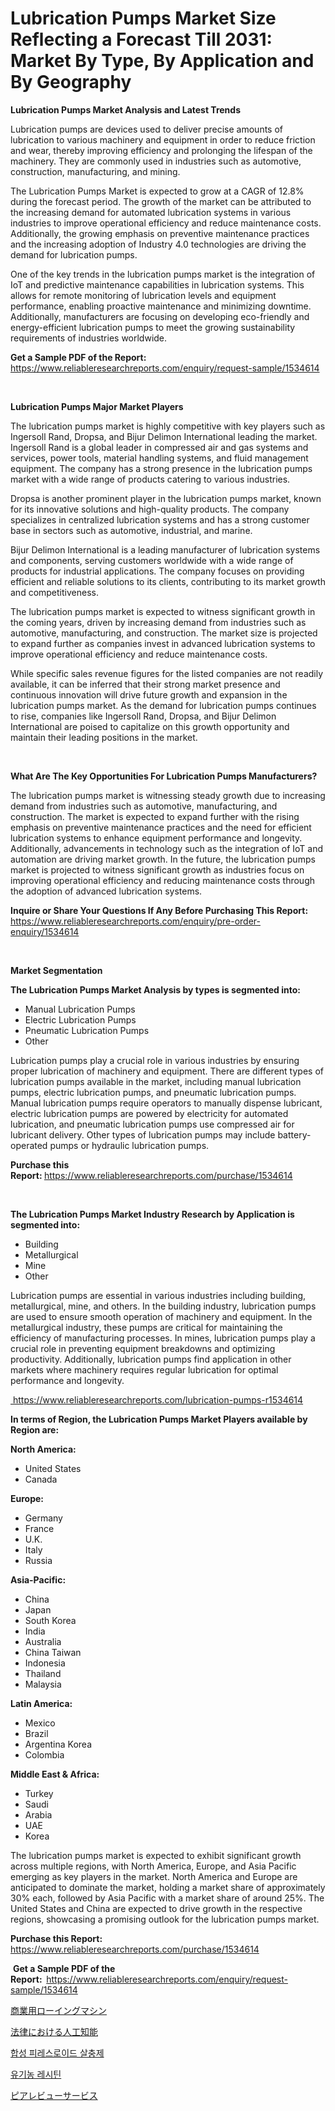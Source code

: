 <p><h1>Lubrication Pumps Market Size Reflecting a Forecast Till 2031: Market By Type, By Application and By Geography</h1></p><p><strong>Lubrication Pumps Market Analysis and Latest Trends</strong></p>
<p><p>Lubrication pumps are devices used to deliver precise amounts of lubrication to various machinery and equipment in order to reduce friction and wear, thereby improving efficiency and prolonging the lifespan of the machinery. They are commonly used in industries such as automotive, construction, manufacturing, and mining.</p><p>The Lubrication Pumps Market is expected to grow at a CAGR of 12.8% during the forecast period. The growth of the market can be attributed to the increasing demand for automated lubrication systems in various industries to improve operational efficiency and reduce maintenance costs. Additionally, the growing emphasis on preventive maintenance practices and the increasing adoption of Industry 4.0 technologies are driving the demand for lubrication pumps.</p><p>One of the key trends in the lubrication pumps market is the integration of IoT and predictive maintenance capabilities in lubrication systems. This allows for remote monitoring of lubrication levels and equipment performance, enabling proactive maintenance and minimizing downtime. Additionally, manufacturers are focusing on developing eco-friendly and energy-efficient lubrication pumps to meet the growing sustainability requirements of industries worldwide.</p></p>
<p><strong>Get a Sample PDF of the Report:&nbsp;</strong> <a href="https://www.reliableresearchreports.com/enquiry/request-sample/1534614">https://www.reliableresearchreports.com/enquiry/request-sample/1534614</a></p>
<p>&nbsp;</p>
<p><strong>Lubrication Pumps Major Market Players</strong></p>
<p><p>The lubrication pumps market is highly competitive with key players such as Ingersoll Rand, Dropsa, and Bijur Delimon International leading the market. Ingersoll Rand is a global leader in compressed air and gas systems and services, power tools, material handling systems, and fluid management equipment. The company has a strong presence in the lubrication pumps market with a wide range of products catering to various industries.</p><p>Dropsa is another prominent player in the lubrication pumps market, known for its innovative solutions and high-quality products. The company specializes in centralized lubrication systems and has a strong customer base in sectors such as automotive, industrial, and marine.</p><p>Bijur Delimon International is a leading manufacturer of lubrication systems and components, serving customers worldwide with a wide range of products for industrial applications. The company focuses on providing efficient and reliable solutions to its clients, contributing to its market growth and competitiveness.</p><p>The lubrication pumps market is expected to witness significant growth in the coming years, driven by increasing demand from industries such as automotive, manufacturing, and construction. The market size is projected to expand further as companies invest in advanced lubrication systems to improve operational efficiency and reduce maintenance costs.</p><p>While specific sales revenue figures for the listed companies are not readily available, it can be inferred that their strong market presence and continuous innovation will drive future growth and expansion in the lubrication pumps market. As the demand for lubrication pumps continues to rise, companies like Ingersoll Rand, Dropsa, and Bijur Delimon International are poised to capitalize on this growth opportunity and maintain their leading positions in the market.</p></p>
<p>&nbsp;</p>
<p><strong>What Are The Key Opportunities For Lubrication Pumps Manufacturers?</strong></p>
<p><p>The lubrication pumps market is witnessing steady growth due to increasing demand from industries such as automotive, manufacturing, and construction. The market is expected to expand further with the rising emphasis on preventive maintenance practices and the need for efficient lubrication systems to enhance equipment performance and longevity. Additionally, advancements in technology such as the integration of IoT and automation are driving market growth. In the future, the lubrication pumps market is projected to witness significant growth as industries focus on improving operational efficiency and reducing maintenance costs through the adoption of advanced lubrication systems.</p></p>
<p><strong>Inquire or Share Your Questions If Any Before Purchasing This Report:</strong> <a href="https://www.reliableresearchreports.com/enquiry/pre-order-enquiry/1534614">https://www.reliableresearchreports.com/enquiry/pre-order-enquiry/1534614</a></p>
<p>&nbsp;</p>
<p><strong>Market Segmentation</strong></p>
<p><strong>The Lubrication Pumps Market Analysis by types is segmented into:</strong></p>
<p><ul><li>Manual Lubrication Pumps</li><li>Electric Lubrication Pumps</li><li>Pneumatic Lubrication Pumps</li><li>Other</li></ul></p>
<p><p>Lubrication pumps play a crucial role in various industries by ensuring proper lubrication of machinery and equipment. There are different types of lubrication pumps available in the market, including manual lubrication pumps, electric lubrication pumps, and pneumatic lubrication pumps. Manual lubrication pumps require operators to manually dispense lubricant, electric lubrication pumps are powered by electricity for automated lubrication, and pneumatic lubrication pumps use compressed air for lubricant delivery. Other types of lubrication pumps may include battery-operated pumps or hydraulic lubrication pumps.</p></p>
<p><strong>Purchase this Report:&nbsp;</strong><a href="https://www.reliableresearchreports.com/purchase/1534614">https://www.reliableresearchreports.com/purchase/1534614</a></p>
<p>&nbsp;</p>
<p><strong>The Lubrication Pumps Market Industry Research by Application is segmented into:</strong></p>
<p><ul><li>Building</li><li>Metallurgical</li><li>Mine</li><li>Other</li></ul></p>
<p><p>Lubrication pumps are essential in various industries including building, metallurgical, mine, and others. In the building industry, lubrication pumps are used to ensure smooth operation of machinery and equipment. In the metallurgical industry, these pumps are critical for maintaining the efficiency of manufacturing processes. In mines, lubrication pumps play a crucial role in preventing equipment breakdowns and optimizing productivity. Additionally, lubrication pumps find application in other markets where machinery requires regular lubrication for optimal performance and longevity.</p></p>
<p><a href="https://www.reliableresearchreports.com/lubrication-pumps-r1534614">&nbsp;https://www.reliableresearchreports.com/lubrication-pumps-r1534614</a></p>
<p><strong>In terms of Region, the Lubrication Pumps Market Players available by Region are:</strong></p>
<p>
    <p> <strong> North America: </strong>
        <ul>
            <li>United States</li>
            <li>Canada</li>
        </ul>
        </p> 
    <p> <strong> Europe: </strong>
        <ul>
            <li>Germany</li>
            <li>France</li>
            <li>U.K.</li>
            <li>Italy</li>
            <li>Russia</li>
        </ul>
        </p> 
    <p> <strong> Asia-Pacific: </strong>
        <ul>
            <li>China</li>
            <li>Japan</li>
            <li>South Korea</li>
            <li>India</li>
            <li>Australia</li>
            <li>China Taiwan</li>
            <li>Indonesia</li>
            <li>Thailand</li>
            <li>Malaysia</li>
        </ul>
        </p> 
    <p> <strong> Latin America: </strong>
        <ul>
            <li>Mexico</li>
            <li>Brazil</li>
            <li>Argentina Korea</li>
            <li>Colombia</li>
        </ul>
        </p> 
    <p> <strong> Middle East & Africa: </strong>
        <ul>
            <li>Turkey</li>
            <li>Saudi</li>
            <li>Arabia</li>
            <li>UAE</li>
            <li>Korea</li>
        </ul>
    </p>
    </p>
<p><p>The lubrication pumps market is expected to exhibit significant growth across multiple regions, with North America, Europe, and Asia Pacific emerging as key players in the market. North America and Europe are anticipated to dominate the market, holding a market share of approximately 30% each, followed by Asia Pacific with a market share of around 25%. The United States and China are expected to drive growth in the respective regions, showcasing a promising outlook for the lubrication pumps market.</p></p>
<p><strong>Purchase this Report: </strong><a href="https://www.reliableresearchreports.com/purchase/1534614">https://www.reliableresearchreports.com/purchase/1534614</a></p>
<p>&nbsp;<strong>Get a Sample PDF of the Report:&nbsp;&nbsp;</strong><a href="https://www.reliableresearchreports.com/enquiry/request-sample/1534614">https://www.reliableresearchreports.com/enquiry/request-sample/1534614</a></p>
<p><strong></strong></p>
<p><p><a href="https://github.com/ReyesKohler20231/Market-Research-Report-List-1/blob/main/607440928749.md">商業用ローイングマシン</a></p><p><a href="https://medium.com/@fosterfahey38/%E6%B3%95%E5%BE%8B%E5%B8%82%E5%A0%B4%E3%81%AB%E3%81%8A%E3%81%91%E3%82%8B%E4%BA%BA%E5%B7%A5%E7%9F%A5%E8%83%BD%E3%81%AE%E5%88%86%E6%9E%90-%E4%B8%96%E7%95%8C%E7%94%A3%E6%A5%AD%E3%81%AE%E8%A6%8B%E9%80%9A%E3%81%97%E3%81%A8%E4%BA%88%E6%B8%AC-2024%E5%B9%B4%E3%81%8B%E3%82%892031%E5%B9%B4%E3%81%BE%E3%81%A7-8f8f6a41914e">法律における人工知能</a></p><p><a href="https://medium.com/@emmamoy1/%ED%95%A9%EC%84%B1-%ED%8C%8C%EC%9D%B4%EB%A0%88%EC%8A%A4%EB%A1%9C%EC%9D%B4%EB%93%9C-%EC%82%B4%EC%B6%A9%EC%A0%9C-%EC%8B%9C%EC%9E%A5-%EC%8B%9C%EC%9E%A5-cagr-%EC%8B%9C%EC%9E%A5-%EB%8F%99%ED%96%A5-%EB%B0%8F-%EC%84%B1%EC%9E%A5-%EC%A0%84%EB%9E%B5%EC%97%90-%EB%8C%80%ED%95%9C-%ED%86%B5%EC%B0%B0%EB%A0%A5-338b0b4bc561">합성 피레스로이드 살충제</a></p><p><a href="https://medium.com/@jadenraynor/%EC%9C%A0%EA%B8%B0-%EB%A0%88%EC%8B%9C%ED%8B%B4-%EC%8B%9C%EC%9E%A5-%EA%B7%9C%EB%AA%A8-%EC%8B%9C%EC%9E%A5-%EC%A0%84%EB%A7%9D-%EB%B0%8F-%EC%8B%9C%EC%9E%A5-%EC%98%88%EC%B8%A1-2024%EB%85%84%EB%B6%80%ED%84%B0-2031%EB%85%84-f2a4668c4c72">유기농 레시틴</a></p><p><a href="https://medium.com/@awicka/%E3%83%94%E3%82%A2%E3%83%AC%E3%83%93%E3%83%A5%E3%83%BC%E3%82%B5%E3%83%BC%E3%83%93%E3%82%B9%E3%81%AE%E5%B8%82%E5%A0%B4%E8%A6%8F%E6%A8%A1-cagr-%E3%83%88%E3%83%AC%E3%83%B3%E3%83%89%E3%82%922024%E5%B9%B4%E3%81%8B%E3%82%892030%E5%B9%B4%E3%81%BE%E3%81%A7-1b231a93bc77">ピアレビューサービス</a></p></p>